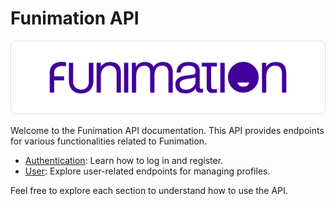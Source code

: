 # Funimation API

![Funimation](https://github.com/hyugogirubato/API-Funimation/blob/main/api_banner.png?raw=true)

Welcome to the Funimation API documentation. This API provides endpoints for various functionalities related to Funimation.

- [Authentication](auth.md): Learn how to log in and register.
- [User](user.md): Explore user-related endpoints for managing profiles.

Feel free to explore each section to understand how to use the API.
